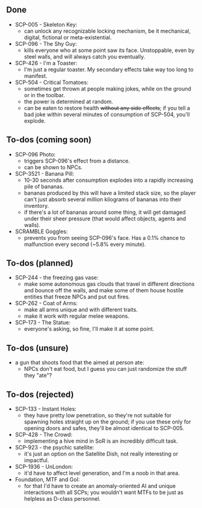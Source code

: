 
## Done

- SCP-005 - Skeleton Key:
  - can unlock any recognizable locking mechanism, be it mechanical, digital, fictional or meta-existential.
- SCP-096 - The Shy Guy:
  - kills everyone who at some point saw its face. Unstoppable, even by steel walls, and will always catch you eventually.
- SCP-426 - I'm a Toaster:
  - I'm just a regular toaster. My secondary effects take way too long to manifest.
- SCP-504 - Critical Tomatoes:
  - sometimes get thrown at people making jokes, while on the ground or in the toolbar.
  - the power is determined at random.
  - can be eaten to restore health ~~without any side effects~~; if you tell a bad joke within several minutes of consumption of SCP-504, you'll explode.



## To-dos (coming soon)

- SCP-096 Photo:
  - triggers SCP-096's effect from a distance.
  - can be shown to NPCs.
- SCP-3521 - Banana Pill:
  - 10-30 seconds after consumption explodes into a rapidly increasing pile of bananas.
  - bananas produced by this will have a limited stack size, so the player can't just absorb several million kilograms of bananas into their inventory.
  - if there's a lot of bananas around some thing, it will get damaged under their sheer pressure (that would affect objects, agents and walls).
- SCRAMBLE Goggles:
  - prevents you from seeing SCP-096's face. Has a 0.1% chance to malfunction every second (~5.8% every minute).



## To-dos (planned)

- SCP-244 - the freezing gas vase:
  - make some autonomous gas clouds that travel in different directions and bounce off the walls, and make some of them house hostile entities that freeze NPCs and put out fires.
- SCP-262 - Coat of Arms:
  - make all arms unique and with different traits.
  - make it work with regular melee weapons.
- SCP-173 - The Statue:
  - everyone's asking, so fine, I'll make it at some point.



## To-dos (unsure)

- a gun that shoots food that the aimed at person ate:
  - NPCs don't eat food, but I guess you can just randomize the stuff they "ate"?



## To-dos (rejected)

- SCP-133 - Instant Holes:
  - they have pretty low penetration, so they're not suitable for spawning holes straight up on the ground; if you use these only for opening doors and safes, they'll be almost identical to SCP-005.
- SCP-428 - The Crowd:
  - implementing a hive mind in SoR is an incredibly difficult task.
- SCP-923 - the psychic satellite:
  - it's just an option on the Satellite Dish, not really interesting or impactful.
- SCP-1936 - UnLondon:
  - it'd have to affect level generation, and I'm a noob in that area.
- Foundation, MTF and GoI:
  - for that I'd have to create an anomaly-oriented AI and unique interactions with all SCPs; you wouldn't want MTFs to be just as helpless as D-class personnel.


